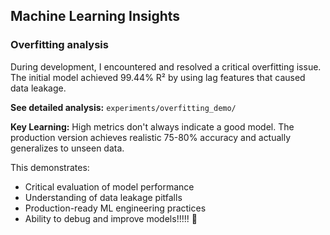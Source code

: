 ## Machine Learning Insights

### Overfitting analysis

During development, I encountered and resolved a critical overfitting issue. The initial model achieved 99.44% R² by using lag features that caused data leakage. 

**See detailed analysis:** `experiments/overfitting_demo/`

**Key Learning:** High metrics don't always indicate a good model. The production version achieves realistic 75-80% accuracy and actually generalizes to unseen data.

This demonstrates:
- Critical evaluation of model performance
- Understanding of data leakage pitfalls  
- Production-ready ML engineering practices
- Ability to debug and improve models!!!!! 🤩